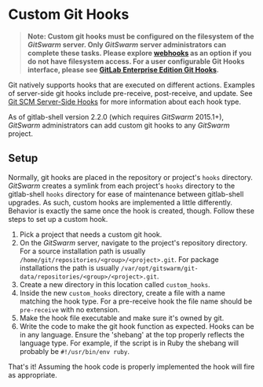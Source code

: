 # Custom Git Hooks

> **Note: Custom git hooks must be configured on the filesystem of the
> $GitSwarm$ server. Only $GitSwarm$ server administrators can complete
> these tasks.  Please explore [webhooks](../web_hooks/web_hooks.md) as an
> option if you do not have filesystem access. For a user configurable Git
> Hooks interface, please see [GitLab Enterprise Edition Git
> Hooks](http://docs.gitlab.com/ee/git_hooks/git_hooks.html).**

Git natively supports hooks that are executed on different actions.
Examples of server-side git hooks include pre-receive, post-receive, and
update. See [Git SCM Server-Side
Hooks](https://git-scm.com/book/en/v2/Customizing-Git-Git-Hooks#Server-Side-Hooks)
for more information about each hook type.

As of gitlab-shell version 2.2.0 (which requires $GitSwarm$ 2015.1+),
$GitSwarm$ administrators can add custom git hooks to any $GitSwarm$
project.

## Setup

Normally, git hooks are placed in the repository or project's `hooks`
directory. $GitSwarm$ creates a symlink from each project's `hooks`
directory to the gitlab-shell `hooks` directory for ease of maintenance
between gitlab-shell upgrades. As such, custom hooks are implemented a
little differently. Behavior is exactly the same once the hook is created,
though.  Follow these steps to set up a custom hook.

1.  Pick a project that needs a custom git hook.
1.  On the $GitSwarm$ server, navigate to the project's repository
    directory. For a source installation path is usually
    `/home/git/repositories/<group>/<project>.git`. For package
    installations the path is usually
    `/var/opt/gitswarm/git-data/repositories/<group>/<project>.git`.
1.  Create a new directory in this location called `custom_hooks`.
1.  Inside the new `custom_hooks` directory, create a file with a name
    matching the hook type. For a pre-receive hook the file name should be
    `pre-receive` with no extension.
1.  Make the hook file executable and make sure it's owned by git.
1.  Write the code to make the git hook function as expected. Hooks can be
    in any language. Ensure the 'shebang' at the top properly reflects the
    language type. For example, if the script is in Ruby the shebang will
    probably be `#!/usr/bin/env ruby`.

That's it! Assuming the hook code is properly implemented the hook will
fire as appropriate.
